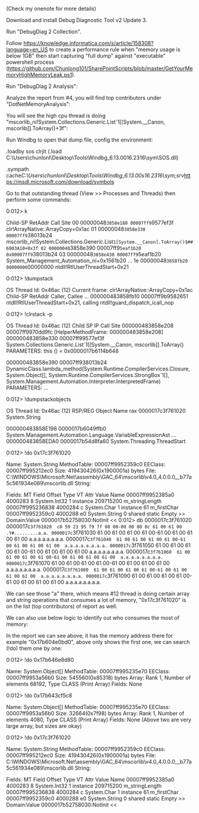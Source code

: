 (Check my onenote for more details) 

Download and install Debug Diagnostic Tool v2 Update 3. 

Run "DebugDiag 2 Collection". 

Follow https://knowledge.informatica.com/s/article/158308?language=en_US to create a performance rule when "memory usage is below 1GB" then start capturing "full dump" against "executable" powershell process (https://github.com/Chunlong101/SharePointScripts/blob/master/GetYourMemoryHighMemoryLeak.ps1). 

Run "DebugDiag 2 Analysis": 

Analyze the report from #4, you will find top contributors under "DotNetMemoryAnalysis": 

You will see the high cpu thread is doing "mscorlib_ni!System.Collections.Generic.List`1[[System.__Canon, mscorlib]].ToArray()+3f": 

Run Windbg to open that dump file, config the environment: 

.loadby sos clrjit (.load C:\Users\chunlonl\Desktop\Tools\Windbg_6.13.0016.2316\sym\SOS.dll)

.sympath cache*C:\Users\chunlonl\Desktop\Tools\Windbg_6.13.00s16.2316\sym;srv*https://msdl.microsoft.com/download/symbols

Go to that outstanding thread (View >> Processes and Threads) then perform some commands: 

0:012> k

  Child-SP          RetAddr           Call Site
00 00000048`3858e180 00007ff9`9577ef3f clr!ArrayNative::ArrayCopy+0x1ac
01 00000048`3858e330 00007ff9`38013b24 mscorlib_ni!System.Collections.Generic.List`1[System.__Canon].ToArray()$##6003A10+0x3f
02 00000048`3858e390 00007ff9`5eaf1b20 0x00007ff9`38013b24
03 00000048`3858e430 00007ff9`5eaf1b20 System_Management_Automation_ni+0x1561b20
…
1e 00000048`3858fb20 00000000`00000000 ntdll!RtlUserThreadStart+0x21

0:012> !dumpstack

OS Thread Id: 0x46ac (12)
Current frame: clr!ArrayNative::ArrayCopy+0x1ac
Child-SP         RetAddr          Caller, Callee
…
000000483858fb10 00007ff9b9582651 ntdll!RtlUserThreadStart+0x21, calling ntdll!guard_dispatch_icall_nop

0:012> !clrstack -p

OS Thread Id: 0x46ac (12)
        Child SP               IP Call Site
000000483858e208 00007ff9970dd9fc [HelperMethodFrame: 000000483858e208] 
000000483858e330 00007ff99577ef3f System.Collections.Generic.List`1[[System.__Canon, mscorlib]].ToArray()
    PARAMETERS:
        this (<CLR reg>) = 0x0000017b6114b648

000000483858e390 00007ff938013b24 DynamicClass.lambda_method(System.Runtime.CompilerServices.Closure, System.Object[], System.Runtime.CompilerServices.StrongBox`1[], System.Management.Automation.Interpreter.InterpretedFrame)
    PARAMETERS:
        <no data>
        <no data>
        <no data>
        <no data>
…

0:012> !dumpstackobjects

OS Thread Id: 0x46ac (12)
RSP/REG          Object           Name
rax              0000017c3f761020 System.String    <String is invalid or too large to print>

000000483858E198 0000017b6049ffb0 System.Management.Automation.Language.VariableExpressionAst
…
000000483858EDA0 0000017b54d8fa60 System.Threading.ThreadStart

0:012> !do 0x17c3f761020

Name:        System.String
MethodTable: 00007ff9952359c0
EEClass:     00007ff995212ec0
Size:        419430426(0x1900001a) bytes
File:        C:\WINDOWS\Microsoft.Net\assembly\GAC_64\mscorlib\v4.0_4.0.0.0__b77a5c561934e089\mscorlib.dll
String:      <String is invalid or too large to print>

Fields:
              MT    Field   Offset                 Type VT     Attr            Value Name
00007ff9952385a0  4000283        8         System.Int32  1 instance        209715200 m_stringLength
00007ff995236838  4000284        c          System.Char  1 instance               61 m_firstChar
00007ff9952359c0  4000288       e0        System.String  0   shared           static Empty
                                 >> Domain:Value  0000017b52758030:NotInit  <<
0:012> db 0000017c3f761020
0000017c`3f761020  c0 59 23 95 f9 7f 00 00-00 00 80 0c 61 00 61 00  .Y#.........a.a.
0000017c`3f761030  61 00 61 00 61 00 61 00-61 00 61 00 61 00 61 00  a.a.a.a.a.a.a.a.
0000017c`3f761040  61 00 61 00 61 00 61 00-61 00 61 00 61 00 61 00  a.a.a.a.a.a.a.a.
0000017c`3f761050  61 00 61 00 61 00 61 00-61 00 61 00 61 00 61 00  a.a.a.a.a.a.a.a.
0000017c`3f761060  61 00 61 00 61 00 61 00-61 00 61 00 61 00 61 00  a.a.a.a.a.a.a.a.
0000017c`3f761070  61 00 61 00 61 00 61 00-61 00 61 00 61 00 61 00  a.a.a.a.a.a.a.a.
0000017c`3f761080  61 00 61 00 61 00 61 00-61 00 61 00 61 00 61 00  a.a.a.a.a.a.a.a.
0000017c`3f761090  61 00 61 00 61 00 61 00-61 00 61 00 61 00 61 00  a.a.a.a.a.a.a.a.

We can see those "a" there, which means #12 thread is doing certain array and string operations that consumes a lot of memory, "0x17c3f761020" is on the list (top contributors) of report as well. 

We can also use below logic to identify out who consumes the most of memory: 

In the report we can see above, it has the memory address there for example "0x17b604e0bd0", above only shows the first one, we can search (!do) them one by one: 

0:012> !do 0x17b646e8d80

Name:        System.Object[]
MethodTable: 00007ff995235e70
EEClass:     00007ff9953a56b0
Size:        545560(0x85318) bytes
Array:       Rank 1, Number of elements 68192, Type CLASS (Print Array)
Fields:
None

0:012> !do 0x17b643cf5c8

Name:        System.Object[]
MethodTable: 00007ff995235e70
EEClass:     00007ff9953a56b0
Size:        32664(0x7f98) bytes
Array:       Rank 1, Number of elements 4080, Type CLASS (Print Array)
Fields:
None
(Above two are very large array, but sizes are okay) 

0:012> !do 0x17c3f761020

Name:        System.String
MethodTable: 00007ff9952359c0
EEClass:     00007ff995212ec0
Size:        419430426(0x1900001a) bytes
File:        C:\WINDOWS\Microsoft.Net\assembly\GAC_64\mscorlib\v4.0_4.0.0.0__b77a5c561934e089\mscorlib.dll
String:      <String is invalid or too large to print>

Fields:
              MT    Field   Offset                 Type VT     Attr            Value Name
00007ff9952385a0  4000283        8         System.Int32  1 instance        209715200 m_stringLength
00007ff995236838  4000284        c          System.Char  1 instance               61 m_firstChar
00007ff9952359c0  4000288       e0        System.String  0   shared           static Empty
                                 >> Domain:Value  0000017b52758030:NotInit  <<

